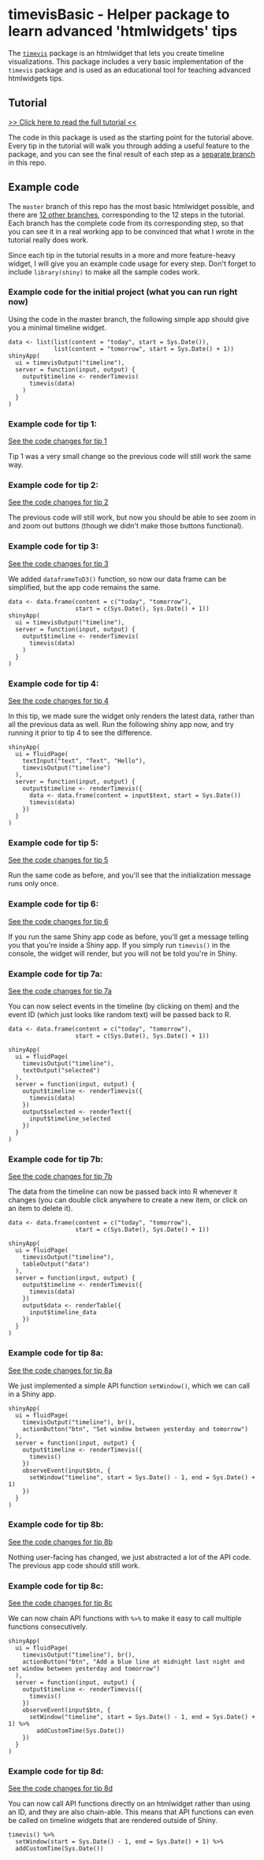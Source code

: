 # timevisBasic - Helper package to learn advanced 'htmlwidgets' tips

The [`timevis`](https://github.com/daattali/timevis) package is an htmlwidget that lets you create timeline visualizations. This package includes a very basic implementation of the `timevis` package and is used as an educational tool for teaching advanced htmlwidgets tips.

## Tutorial

[>> Click here to read the full tutorial <<](http://deanattali.com/blog/advanced-htmlwidgets-tips)

The code in this package is used as the starting point for the tutorial above. Every tip in the tutorial will walk you through adding a useful feature to the package, and you can see the final result of each step as a [separate branch](https://github.com/daattali/timevisBasic/branches/all) in this repo.

## Example code

The `master` branch of this repo has the most basic htmlwidget possible, and there are [12 other branches](https://github.com/daattali/timevisBasic/branches/all), corresponding to the 12 steps in the tutorial. Each branch has the complete code from its corresponding step, so that you can see it in a real working app to be convinced that what I wrote in the tutorial really does work.

Since each tip in the tutorial results in a more and more feature-heavy widget, I will give you an example code usage for every step. Don't forget to include `library(shiny)` to make all the sample codes work.

### Example code for the initial project (what you can run right now)

Using the code in the master branch, the following simple app should give you a minimal timeline widget.

```
data <- list(list(content = "today", start = Sys.Date()),
             list(content = "tomorrow", start = Sys.Date() + 1))
shinyApp(
  ui = timevisOutput("timeline"),
  server = function(input, output) {
    output$timeline <- renderTimevis(
      timevis(data)
    )
  }
)
```

### Example code for tip 1:

[See the code changes for tip 1](https://github.com/daattali/timevisBasic/compare/tip1-rendervalue-x-name#diff)

Tip 1 was a very small change so the previous code will still work the same way.

### Example code for tip 2:

[See the code changes for tip 2](https://github.com/daattali/timevisBasic/compare/tip1-rendervalue-x-name...tip2-custom-html#diff)

The previous code will still work, but now you should be able to see zoom in and zoom out buttons (though we didn't make those buttons functional).

### Example code for tip 3:

[See the code changes for tip 3](https://github.com/daattali/timevisBasic/compare/tip2-custom-html...tip3-dataframeToD3#diff)

We added `dataframeToD3()` function, so now our data frame can be simplified, but the app code remains the same.

```
data <- data.frame(content = c("today", "tomorrow"),
                   start = c(Sys.Date(), Sys.Date() + 1))
shinyApp(
  ui = timevisOutput("timeline"),
  server = function(input, output) {
    output$timeline <- renderTimevis(
      timevis(data)
    )
  }
)
```

### Example code for tip 4:

[See the code changes for tip 4](https://github.com/daattali/timevisBasic/compare/tip3-dataframeToD3...tip4-rendervalue-multiple-times#diff)

In this tip, we made sure the widget only renders the latest data, rather than all the previous data as well. Run the following shiny app now, and try running it prior to tip 4 to see the difference.

```
shinyApp(
  ui = fluidPage(
    textInput("text", "Text", "Hello"),
    timevisOutput("timeline")
  ),
  server = function(input, output) {
    output$timeline <- renderTimevis({
      data <- data.frame(content = input$text, start = Sys.Date())
      timevis(data)
    })
  }
)
```

### Example code for tip 5:

[See the code changes for tip 5](https://github.com/daattali/timevisBasic/compare/tip4-rendervalue-multiple-times...tip5-init-once#diff)

Run the same code as before, and you'll see that the initialization message runs only once.

### Example code for tip 6:

[See the code changes for tip 6](https://github.com/daattali/timevisBasic/compare/tip5-init-once...tip6-shinyMode#diff)

If you run the same Shiny app code as before, you'll get a message telling you that you're inside a Shiny app. If you simply run `timevis()` in the console, the widget will render, but you will not be told you're in Shiny.

### Example code for tip 7a:

[See the code changes for tip 7a](https://github.com/daattali/timevisBasic/compare/tip6-shinyMode...tip7a-widget-to-r-data#diff)

You can now select events in the timeline (by clicking on them) and the event ID (which just looks like random text) will be passed back to R.

```
data <- data.frame(content = c("today", "tomorrow"),
                   start = c(Sys.Date(), Sys.Date() + 1))

shinyApp(
  ui = fluidPage(
    timevisOutput("timeline"),
    textOutput("selected")
  ),
  server = function(input, output) {
    output$timeline <- renderTimevis({
      timevis(data)
    })
    output$selected <- renderText({
      input$timeline_selected
    })
  }
)
```

### Example code for tip 7b:

[See the code changes for tip 7b](https://github.com/daattali/timevisBasic/compare/tip7a-widget-to-r-data...tip7b-javascript-to-r-handler#diff)

The data from the timeline can now be passed back into R whenever it changes (you can double click anywhere to create a new item, or click on an item to delete it).

```
data <- data.frame(content = c("today", "tomorrow"),
                   start = c(Sys.Date(), Sys.Date() + 1))

shinyApp(
  ui = fluidPage(
    timevisOutput("timeline"),
    tableOutput("data")
  ),
  server = function(input, output) {
    output$timeline <- renderTimevis({
      timevis(data)
    })
    output$data <- renderTable({
      input$timeline_data
    })
  }
)
```

### Example code for tip 8a:

[See the code changes for tip 8a](https://github.com/daattali/timevisBasic/compare/tip7b-javascript-to-r-handler...tip8a-api-basic#diff)

We just implemented a simple API function `setWindow()`, which we can call in a Shiny app.

```
shinyApp(
  ui = fluidPage(
    timevisOutput("timeline"), br(),
    actionButton("btn", "Set window between yesterday and tomorrow")
  ),
  server = function(input, output) {
    output$timeline <- renderTimevis({
      timevis()
    })
    observeEvent(input$btn, {
      setWindow("timeline", start = Sys.Date() - 1, end = Sys.Date() + 1)
    })
  }
)
```

### Example code for tip 8b:

[See the code changes for tip 8b](https://github.com/daattali/timevisBasic/compare/tip8a-api-basic...tip8b-api-abstract#diff)

Nothing user-facing has changed, we just abstracted a lot of the API code. The previous app code should still work. 

### Example code for tip 8c:

[See the code changes for tip 8c](https://github.com/daattali/timevisBasic/compare/tip8b-api-abstract...tip8c-api-chain#diff)

We can now chain API functions with `%>%` to make it easy to call multiple functions consecutively.

```
shinyApp(
  ui = fluidPage(
    timevisOutput("timeline"), br(),
    actionButton("btn", "Add a blue line at midnight last night and set window between yesterday and tomorrow")
  ),
  server = function(input, output) {
    output$timeline <- renderTimevis({
      timevis()
    })
    observeEvent(input$btn, {
      setWindow("timeline", start = Sys.Date() - 1, end = Sys.Date() + 1) %>%
        addCustomTime(Sys.Date())
    })
  }
)
```

### Example code for tip 8d:

[See the code changes for tip 8d](https://github.com/daattali/timevisBasic/compare/tip8c-api-chain...tip8d-api-not-just-shiny#diff)

You can now call API functions directly on an htmlwidget rather than using an ID, and they are also chain-able. This means that API functions can even be called on timeline widgets that are rendered outside of Shiny.

```
timevis() %>%
  setWindow(start = Sys.Date() - 1, end = Sys.Date() + 1) %>%
  addCustomTime(Sys.Date())
```
